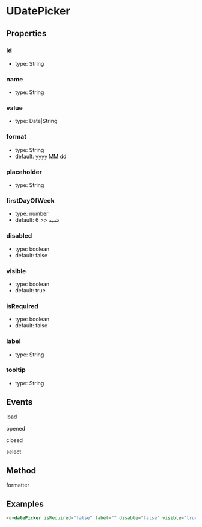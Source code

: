 # UDatePicker

## Properties

### id

* type: String

### name

* type: String

### value

* type: Date|String

### format

* type: String
* default: yyyy MM dd

### placeholder

* type: String

### firstDayOfWeek

* type: number
* default: 6 >> شنبه

### disabled

* type: boolean
* default: false

### visible

* type: boolean
* default: true

### isRequired

* type: boolean
* default: false

### label

* type: String

### tooltip

* type: String


## Events

load

opened

closed

select

## Method
formatter

## Examples

```html
<u-datePicker isRequired="false" label="" disable="false" visible="true" @opened="" @closed="" @onselecte="" />
```
